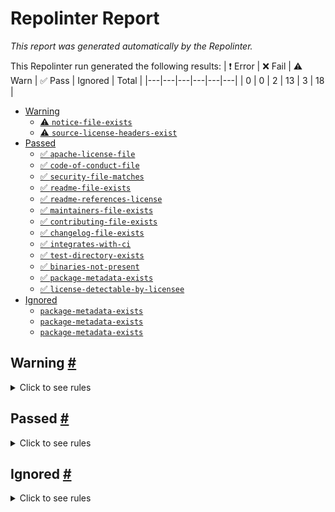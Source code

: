 # Repolinter Report

*This report was generated automatically by the Repolinter.*

This Repolinter run generated the following results:
| ❗  Error | ❌  Fail | ⚠️  Warn | ✅  Pass | Ignored | Total |
|---|---|---|---|---|---|
| 0 | 0 | 2 | 13 | 3 | 18 |

- [Warning](#user-content-warning)
  - [⚠️ `notice-file-exists`](#user-content--notice-file-exists)
  - [⚠️ `source-license-headers-exist`](#user-content--source-license-headers-exist)
- [Passed](#user-content-passed)
  - [✅ `apache-license-file`](#user-content--apache-license-file)
  - [✅ `code-of-conduct-file`](#user-content--code-of-conduct-file)
  - [✅ `security-file-matches`](#user-content--security-file-matches)
  - [✅ `readme-file-exists`](#user-content--readme-file-exists)
  - [✅ `readme-references-license`](#user-content--readme-references-license)
  - [✅ `maintainers-file-exists`](#user-content--maintainers-file-exists)
  - [✅ `contributing-file-exists`](#user-content--contributing-file-exists)
  - [✅ `changelog-file-exists`](#user-content--changelog-file-exists)
  - [✅ `integrates-with-ci`](#user-content--integrates-with-ci)
  - [✅ `test-directory-exists`](#user-content--test-directory-exists)
  - [✅ `binaries-not-present`](#user-content--binaries-not-present)
  - [✅ `package-metadata-exists`](#user-content--package-metadata-exists)
  - [✅ `license-detectable-by-licensee`](#user-content--license-detectable-by-licensee)
- [Ignored](#user-content-ignored)
  - [`package-metadata-exists`](#user-content-package-metadata-exists)
  - [`package-metadata-exists`](#user-content-package-metadata-exists)
  - [`package-metadata-exists`](#user-content-package-metadata-exists)

## Warning <a href="#user-content-warning" id="warning">#</a>

<details>
<summary>Click to see rules</summary>

### ⚠️ `notice-file-exists` <a href="#user-content--notice-file-exists" id="-notice-file-exists">#</a>

Did not find a file matching the specified patterns. (`NOTICE*`).

### ⚠️ `source-license-headers-exist` <a href="#user-content--source-license-headers-exist" id="-source-license-headers-exist">#</a>

Below is a list of files or patterns that failed:

- `ci/updatePackageJson.js`: The first 5 lines do not contain the pattern(s): Copyright, License.
- `libraries/fabric-shim/bundle.js`: The first 5 lines do not contain the pattern(s): Copyright, License.
- `libraries/fabric-shim/cli.js`: The first 5 lines do not contain the pattern(s): Copyright, License.
- `tools/toolchain/index.js`: The first 5 lines do not contain the pattern(s): Copyright, License.
- `tools/toolchain/utils.js`: The first 5 lines do not contain the pattern(s): Copyright, License.
- `test/chaincodes/clientidentity/index.js`: The first 5 lines do not contain the pattern(s): Copyright, License.
- `test/chaincodes/crosschaincode/index.js`: The first 5 lines do not contain the pattern(s): Copyright, License.
- `test/chaincodes/crud/index.js`: The first 5 lines do not contain the pattern(s): Copyright, License.
- `test/chaincodes/encryption/index.js`: The first 5 lines do not contain the pattern(s): Copyright, License.
- `test/chaincodes/events/index.js`: The first 5 lines do not contain the pattern(s): Copyright, License.
- `test/chaincodes/ledger/index.js`: The first 5 lines do not contain the pattern(s): Copyright, License.
- `test/chaincodes/query/index.js`: The first 5 lines do not contain the pattern(s): Copyright, License.
- `test/chaincodes/scenario/index.js`: The first 5 lines do not contain the pattern(s): Copyright, License.
- `test/chaincodes/scenario/scenariocontext.js`: The first 5 lines do not contain the pattern(s): Copyright, License.
- `test/chaincodes/scenario/updatevalues.js`: The first 5 lines do not contain the pattern(s): Copyright, License.
- `apis/fabric-contract-api/lib/annotations/default.js`: The first 5 lines do not contain the pattern(s): Copyright.
- `apis/fabric-contract-api/lib/annotations/index.js`: The first 5 lines do not contain the pattern(s): Copyright.
- `apis/fabric-contract-api/lib/annotations/info.js`: The first 5 lines do not contain the pattern(s): Copyright.
- `apis/fabric-contract-api/lib/annotations/object.js`: The first 5 lines do not contain the pattern(s): Copyright.
- `apis/fabric-contract-api/lib/annotations/utils.js`: The first 5 lines do not contain the pattern(s): Copyright.
- `apis/fabric-contract-api/test/unit/context.js`: The first 5 lines do not contain the pattern(s): Copyright.
- `apis/fabric-contract-api/test/unit/contract.js`: The first 5 lines do not contain the pattern(s): Copyright.
- `apis/fabric-contract-api/test/unit/index.js`: The first 5 lines do not contain the pattern(s): Copyright.
- `apis/fabric-contract-api/test/unit/jsontransactionserializer.js`: The first 5 lines do not contain the pattern(s): Copyright.
- `libraries/fabric-shim/lib/cmds/startCommand.js`: The first 5 lines do not contain the pattern(s): Copyright.
- `libraries/fabric-shim/lib/utils/utils.js`: The first 5 lines do not contain the pattern(s): Copyright, License.
- `libraries/fabric-shim/test/unit/cli.js`: The first 5 lines do not contain the pattern(s): Copyright.
- `apis/fabric-contract-api/test/unit/annotations/default.js`: The first 5 lines do not contain the pattern(s): Copyright.
- `apis/fabric-contract-api/test/unit/annotations/info.js`: The first 5 lines do not contain the pattern(s): Copyright.
- `apis/fabric-contract-api/test/unit/annotations/object.js`: The first 5 lines do not contain the pattern(s): Copyright.
- `apis/fabric-contract-api/test/unit/annotations/transaction.js`: The first 5 lines do not contain the pattern(s): Copyright.
- `apis/fabric-contract-api/test/unit/annotations/utils.js`: The first 5 lines do not contain the pattern(s): Copyright.
- `libraries/fabric-shim/test/unit/cmds/chaincode.js`: The first 5 lines do not contain the pattern(s): Copyright.
- `libraries/fabric-shim/test/unit/contract-spi/bootstrap.js`: The first 5 lines do not contain the pattern(s): Copyright.
- `libraries/fabric-shim/test/unit/contract-spi/chaincodefromcontract.js`: The first 5 lines do not contain the pattern(s): Copyright.
- `libraries/fabric-shim/test/unit/contract-spi/datamarshall.js`: The first 5 lines do not contain the pattern(s): Copyright.
- `libraries/fabric-shim/test/unit/contract-spi/systemcontract.js`: The first 5 lines do not contain the pattern(s): Copyright.
- `libraries/fabric-shim/test/unit/utils/utils.js`: The first 5 lines do not contain the pattern(s): Copyright, License.

</details>

## Passed <a href="#user-content-passed" id="passed">#</a>

<details>
<summary>Click to see rules</summary>

### ✅ `apache-license-file` <a href="#user-content--apache-license-file" id="-apache-license-file">#</a>

Contains Apache License.*Version 2.0 (`LICENSE`).

### ✅ `code-of-conduct-file` <a href="#user-content--code-of-conduct-file" id="-code-of-conduct-file">#</a>

Contains https://wiki.hyperledger.org/community/hyperledger-project-code-of-conduct (`CODE_OF_CONDUCT.md`).

### ✅ `security-file-matches` <a href="#user-content--security-file-matches" id="-security-file-matches">#</a>

Contains https://wiki.hyperledger.org/display/.*(SEC|HYP)/Defect[.+]Response (`SECURITY.md`).

### ✅ `readme-file-exists` <a href="#user-content--readme-file-exists" id="-readme-file-exists">#</a>

Found file (`README.md`).

### ✅ `readme-references-license` <a href="#user-content--readme-references-license" id="-readme-references-license">#</a>

Contains license (`README.md`).

### ✅ `maintainers-file-exists` <a href="#user-content--maintainers-file-exists" id="-maintainers-file-exists">#</a>

Found file (`MAINTAINERS.md`).

### ✅ `contributing-file-exists` <a href="#user-content--contributing-file-exists" id="-contributing-file-exists">#</a>

Found file (`CONTRIBUTING.md`).

### ✅ `changelog-file-exists` <a href="#user-content--changelog-file-exists" id="-changelog-file-exists">#</a>

Found file (`CHANGELOG.md`).

### ✅ `integrates-with-ci` <a href="#user-content--integrates-with-ci" id="-integrates-with-ci">#</a>

Found file (`ci/azure-pipelines.yml`).

### ✅ `test-directory-exists` <a href="#user-content--test-directory-exists" id="-test-directory-exists">#</a>

Found file (`test`).

### ✅ `binaries-not-present` <a href="#user-content--binaries-not-present" id="-binaries-not-present">#</a>

Excluded file type doesn't exist. (`**/*.exe,**/*.dll,!node_modules/**`).

### ✅ `package-metadata-exists` <a href="#user-content--package-metadata-exists" id="-package-metadata-exists">#</a>

Found file (`package.json`).

### ✅ `license-detectable-by-licensee` <a href="#user-content--license-detectable-by-licensee" id="-license-detectable-by-licensee">#</a>

Licensee identified the license for project: Apache-2.0.

</details>

## Ignored <a href="#user-content-ignored" id="ignored">#</a>

<details>
<summary>Click to see rules</summary>

### `package-metadata-exists` <a href="#user-content-package-metadata-exists" id="package-metadata-exists">#</a>

This rule was ignored for the following reason: ignored due to unsatisfied condition(s): "language=ruby"

### `package-metadata-exists` <a href="#user-content-package-metadata-exists" id="package-metadata-exists">#</a>

This rule was ignored for the following reason: ignored due to unsatisfied condition(s): "language=java"

### `package-metadata-exists` <a href="#user-content-package-metadata-exists" id="package-metadata-exists">#</a>

This rule was ignored for the following reason: ignored due to unsatisfied condition(s): "language=python"

</details>

